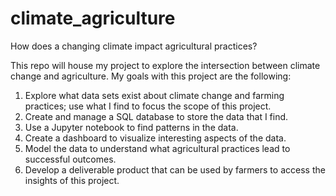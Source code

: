 # climate_agriculture
How does a changing climate impact agricultural practices?

This repo will house my project to explore the intersection between climate change and agriculture. My goals with this project are the following:

1) Explore what data sets exist about climate change and farming practices; use what I find to focus the scope of this project.
2) Create and manage a SQL database to store the data that I find.
3) Use a Jupyter notebook to find patterns in the data.
4) Create a dashboard to visualize interesting aspects of the data.
5) Model the data to understand what agricultural practices lead to successful outcomes.
6) Develop a deliverable product that can be used by farmers to access the insights of this project.
